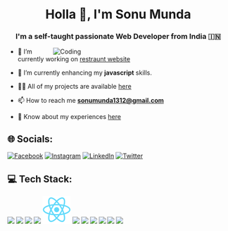 
<h1 align="center">Holla 👋, I'm Sonu Munda</h1>
<h3 align="center">I'm a self-taught passionate Web Developer from India 🇮🇳</h3>
<img align="right" alt="Coding" width="400" src="https://miro.medium.com/v2/resize:fit:828/0*7Q3yvSIv_t0ioJ-Z.gif">

- 🔭 I’m currently working on [restraunt website](https://github.com/SonuMunda/nashto_club.com)

- 🌱 I’m currently enhancing my **javascript** skills.

- 👨‍💻 All of my projects are available [here](https://github.com/SonuMunda)


- 📫 How to reach me **sonumunda1312@gmail.com**

- 📄 Know about my experiences [here](https://sonumunda.github.io/SonuMunda-Portfolio/)

## 🌐 Socials:
[![Facebook](https://img.shields.io/badge/Facebook-%231877F2.svg?logo=Facebook&logoColor=white)](https://www.facebook.com/sonu.m.75685) 
[![Instagram](https://img.shields.io/badge/Instagram-%23E4405F.svg?logo=Instagram&logoColor=white)](https://www.instagram.com/sonumunda_/) [![LinkedIn](https://img.shields.io/badge/LinkedIn-%230077B5.svg?logo=linkedin&logoColor=white)](https://www.linkedin.com/in/sonu-munda-b8806b21a/) 
[![Twitter](https://img.shields.io/badge/Twitter-%231DA1F2.svg?logo=Twitter&logoColor=white)](https://twitter.com/SonuMunda_) 

## 💻 Tech Stack:

<img src="https://cdn.jsdelivr.net/gh/devicons/devicon/icons/html5/html5-original-wordmark.svg" height="64px"/>
<img src="https://cdn.jsdelivr.net/gh/devicons/devicon/icons/css3/css3-original-wordmark.svg" height="64px"/>
<img src="https://cdn.jsdelivr.net/gh/devicons/devicon/icons/javascript/javascript-original.svg" height="64px"/>
<img src="https://cdn.jsdelivr.net/gh/devicons/devicon/icons/bootstrap/bootstrap-original.svg" height="64px"/> 
<img src="https://github.com/devicons/devicon/blob/v2.15.1/icons/react/react-original.svg" height="64px"/> 
<img src="https://cdn.jsdelivr.net/gh/devicons/devicon/icons/c/c-original.svg" height="64px" /> 
<img src="https://cdn.jsdelivr.net/gh/devicons/devicon/icons/cplusplus/cplusplus-original.svg" height="64px"/>
<img src="https://cdn.jsdelivr.net/gh/devicons/devicon/icons/java/java-original-wordmark.svg" height="64px" />
<img src="https://cdn.jsdelivr.net/gh/devicons/devicon/icons/php/php-original.svg" height="64px"/> 
<img src="https://cdn.jsdelivr.net/gh/devicons/devicon/icons/mysql/mysql-original-wordmark.svg" height="64px" /> 
<img src="https://cdn.jsdelivr.net/gh/devicons/devicon/icons/canva/canva-original.svg" height="64px"/>
          

